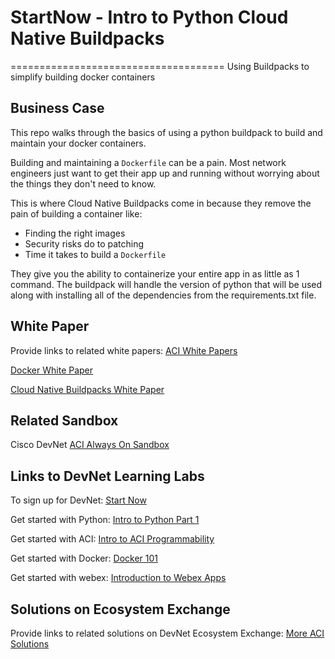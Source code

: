 # StartNow - Intro to Python Cloud Native Buildpacks

=====================================
Using Buildpacks to simplify building docker containers

## Business Case

This repo walks through the basics of using a python buildpack to build and maintain your docker containers.

Building and maintaining a `Dockerfile` can be a pain. Most network engineers just want to get their app up and running without worrying about the things they don't need to know.

This is where Cloud Native Buildpacks come in because they remove the pain of building a container like:

- Finding the right images
- Security risks do to patching
- Time it takes to build a `Dockerfile`

They give you the ability to containerize your entire app in as little as 1 command. The buildpack will handle the version of python that will be used along with installing all of the dependencies from the requirements.txt file.

## White Paper

Provide links to related white papers:
[ACI White Papers](https://www.cisco.com/c/en/us/solutions/data-center-virtualization/application-centric-infrastructure/white-paper-listing.html)

[Docker White Paper](https://www.docker.com/taxonomy/term/4955)

[Cloud Native Buildpacks White Paper](https://tanzu.vmware.com/content/blog/cloud-native-buildpacks-for-kubernetes-and-beyond)

## Related Sandbox

Cisco DevNet [ACI Always On Sandbox](https://devnetsandbox.cisco.com/RM/Topology)

## Links to DevNet Learning Labs

To sign up for DevNet: [Start Now](http://cs.co/startnowduan)

Get started with Python: [Intro to Python Part 1](https://developer.cisco.com/learning/lab/intro-python-part1/step/1)

Get started with ACI: [Intro to ACI Programmability](https://developer.cisco.com/learning/lab/sbx-intro-aci-02_programmability-options/step/1)

Get started with Docker: [Docker 101](https://developer.cisco.com/learning/lab/docker-101/step/1)

Get started with webex: [Introduction to Webex Apps](https://developer.cisco.com/learning/labs/collab-webex-apps/step/1)

## Solutions on Ecosystem Exchange

Provide links to related solutions on DevNet Ecosystem Exchange:
[More ACI Solutions](https://developer.cisco.com/network-automation/listing/#page=1&product=ACI)